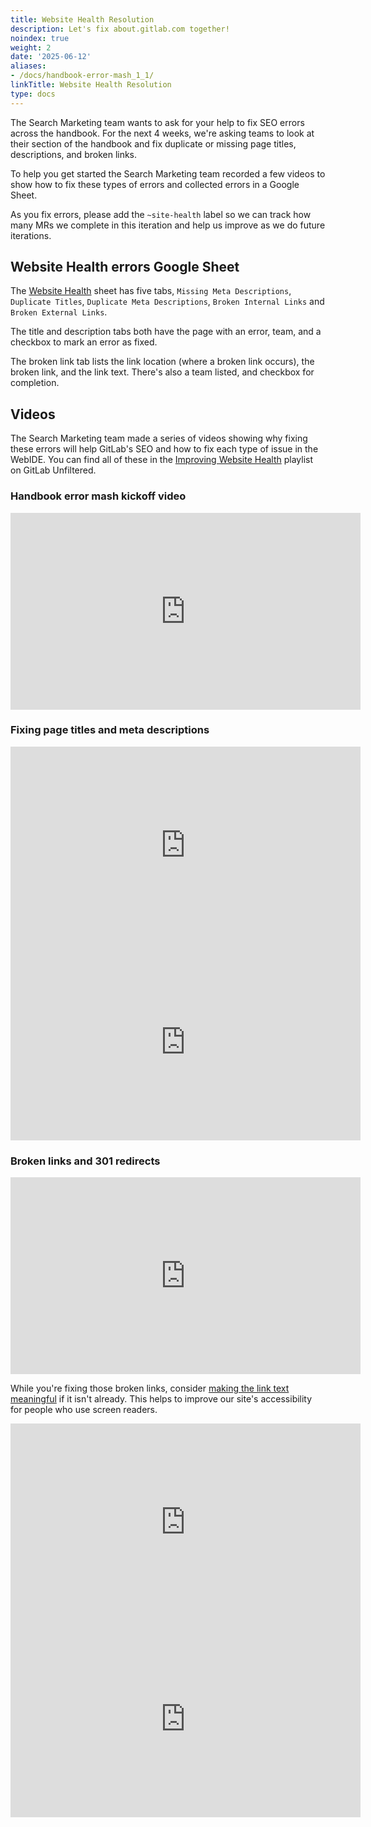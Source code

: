 ```yaml
---
title: Website Health Resolution
description: Let's fix about.gitlab.com together!
noindex: true
weight: 2
date: '2025-06-12'
aliases:
- /docs/handbook-error-mash_1_1/
linkTitle: Website Health Resolution
type: docs
---
```


The Search Marketing team wants to ask for your help to fix SEO errors across the handbook. For the next 4 weeks, we're asking teams to look at their section of the handbook and fix duplicate or missing page titles, descriptions, and broken links.

To help you get started the Search Marketing team recorded a few videos to show how to fix these types of errors and collected errors in a Google Sheet.

As you fix errors, please add the `~site-health` label so we can track how many MRs we complete in this iteration and help us improve as we do future iterations.

## Website Health errors Google Sheet

The [Website Health](https://docs.google.com/spreadsheets/d/1TRfRLrh_dnMVpxGharwMfZBHy8ke62Q50_T7CLkCqEU/edit?usp=sharing) sheet has five tabs, `Missing Meta Descriptions`, `Duplicate Titles`, `Duplicate Meta Descriptions`, `Broken Internal Links` and `Broken External Links`.

The title and description tabs both have the page with an error, team, and a checkbox to mark an error as fixed.

The broken link tab lists the link location (where a broken link occurs), the broken link, and the link text. There's also a team listed, and checkbox for completion.

## Videos

The Search Marketing team made a series of videos showing why fixing these errors will help GitLab's SEO and how to fix each type of issue in the WebIDE. You can find all of these in the [Improving Website Health](https://www.youtube.com/playlist?list=PL05JrBw4t0KpLkZdh-GJdluUjrNeY5X5K) playlist on GitLab Unfiltered.

### Handbook error mash kickoff video

<iframe width="560" height="315" src="https://www.youtube-nocookie.com/embed/QHBuAwX3pDs" frameborder="0" allow="accelerometer; autoplay; clipboard-write; encrypted-media; gyroscope; picture-in-picture" allowfullscreen></iframe>

### Fixing page titles and meta descriptions

<iframe width="560" height="315" src="https://www.youtube-nocookie.com/embed/SOOYUiRwZik" frameborder="0" allow="accelerometer; autoplay; clipboard-write; encrypted-media; gyroscope; picture-in-picture" allowfullscreen></iframe>

<iframe width="560" height="315" src="https://www.youtube-nocookie.com/embed/hcw63x5TGGk" frameborder="0" allow="accelerometer; autoplay; clipboard-write; encrypted-media; gyroscope; picture-in-picture" allowfullscreen></iframe>

### Broken links and 301 redirects

<iframe width="560" height="315" src="https://www.youtube-nocookie.com/embed/W40ciCKtzpk" frameborder="0" allow="accelerometer; autoplay; clipboard-write; encrypted-media; gyroscope; picture-in-picture" allowfullscreen></iframe>

While you're fixing those broken links, consider [making the link text meaningful](/handbook/markdown-guide/#links) if it isn't already. This helps to improve our site's accessibility for people who use screen readers.

<iframe width="560" height="315" src="https://www.youtube-nocookie.com/embed/1K8irzpGExY" frameborder="0" allow="accelerometer; autoplay; clipboard-write; encrypted-media; gyroscope; picture-in-picture" allowfullscreen></iframe>

<iframe width="560" height="315" src="https://www.youtube-nocookie.com/embed/VE1gpOzyufs" frameborder="0" allow="accelerometer; autoplay; clipboard-write; encrypted-media; gyroscope; picture-in-picture" allowfullscreen></iframe>
